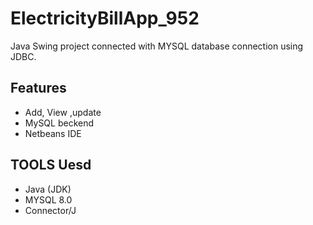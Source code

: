 # ElectricityBillApp_952
Java Swing project connected with MYSQL database
connection using JDBC.

## Features
- Add, View ,update
- MySQL beckend
- Netbeans IDE

## TOOLS Uesd
- Java (JDK)
- MYSQL 8.0
- Connector/J
